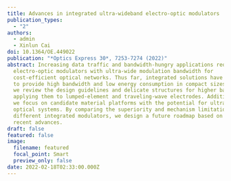 ```yaml
---
title: Advances in integrated ultra-wideband electro-optic modulators
publication_types:
  - "2"
authors:
  - admin
  - Xinlun Cai
doi: 10.1364/OE.449022
publication: "*Optics Express 30*, 7253-7274 (2022)"
abstract: Increasing data traffic and bandwidth-hungry applications require
  electro-optic modulators with ultra-wide modulation bandwidth for
  cost-efficient optical networks. Thus far, integrated solutions have emerged
  to provide high bandwidth and low energy consumption in compact sizes. Here,
  we review the design guidelines and delicate structures for higher bandwidth,
  applying them to lumped-element and traveling-wave electrodes. Additionally,
  we focus on candidate material platforms with the potential for ultra-wideband
  optical systems. By comparing the superiority and mechanism limitations of
  different integrated modulators, we design a future roadmap based on the
  recent advances.
draft: false
featured: false
image:
  filename: featured
  focal_point: Smart
  preview_only: false
date: 2022-02-18T02:33:00.000Z
---
```

